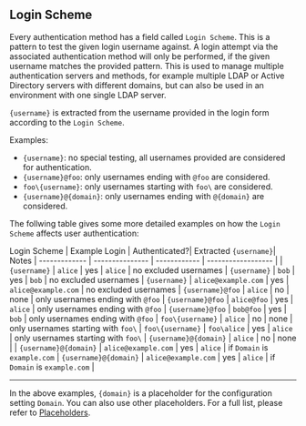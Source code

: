 ## Login Scheme

Every authentication method has a field called `Login Scheme`. This is a pattern to test the given login username against. A login attempt via the associated authentication method will only be performed, if the given username matches the provided pattern. This is used to manage multiple authentication servers and methods, for example multiple LDAP or Active Directory servers with different domains, but can also be used in an environment with one single LDAP server.

`{username}` is extracted from the username provided in the login form according to the `Login Scheme`.

Examples:

* `{username}`: no special testing, all usernames provided are considered for authentication.
* `{username}@foo`: only usernames ending with `@foo` are considered.
* `foo\{username}`: only usernames starting with `foo\` are considered.
* `{username}@{domain}`: only usernames ending with `@{domain}` are considered.

The follwing table gives some more detailed examples on how the `Login Scheme` affects user authentication:

Login Scheme            | Example Login         | Authenticated?| Extracted `{username}`| Notes             |
-------------           | ---------------       | ------------  | ------------------    |                   |
`{username}`            | `alice`               | yes           | `alice`               | no excluded usernames |
`{username}`            | `bob`                 | yes           | `bob`                 | no excluded usernames |
`{username}`            | `alice@example.com`   | yes           | `alice@example.com`   | no excluded usernames |
`{username}@foo`        | `alice`               | no            | none                  | only usernames ending with `@foo` |
`{username}@foo`        | `alice@foo`           | yes           | `alice`               | only usernames ending with `@foo` |
`{username}@foo`        | `bob@foo`             | yes           | `bob`                 | only usernames ending with `@foo` |
`foo\{username}`        | `alice`               | no            | none                  | only usernames starting with `foo\` |
`foo\{username}`        | `foo\alice`           | yes           | `alice`               | only usernames starting with `foo\` |
`{username}@{domain}`   | `alice`               | no            | none                  |                    |
`{username}@{domain}`   | `alice@example.com`   | yes           | `alice`               | if `Domain` is `example.com` |
`{username}@{domain}`   | `alice@example.com`   | yes           | `alice`               | if `Domain` is `example.com` |

----

In the above examples, `{domain}` is a placeholder for the configuration setting `Domain`. You can also use other placeholders. For a full list, please refer to [Placeholders](auth-placeholders.md).
